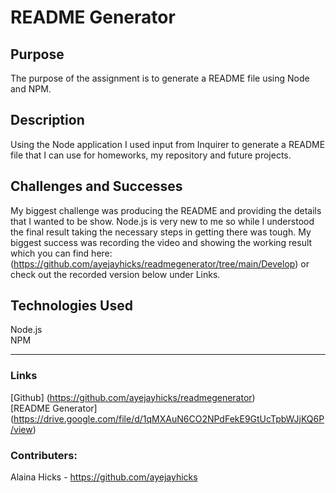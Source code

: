# README Generator

## Purpose
The purpose of the assignment is to generate a README file using Node and NPM.

## Description
Using the Node application I used input from Inquirer to generate a README file that I can use for homeworks, my repository and future projects.

## Challenges and Successes
My biggest challenge was producing the README and providing the details that I wanted to be show. Node.js is very new to me so while I understood the final result taking the necessary steps in getting there was tough. My biggest success was recording the video and showing the working result which you can find here: (https://github.com/ayejayhicks/readmegenerator/tree/main/Develop) or check out the recorded version below under Links.

## Technologies Used
Node.js  
NPM

---
### Links
[Github] (https://github.com/ayejayhicks/readmegenerator)  
[README Generator] (https://drive.google.com/file/d/1qMXAuN6CO2NPdFekE9GtUcTpbWJjKQ6P/view)

### Contributers:
Alaina Hicks - https://github.com/ayejayhicks